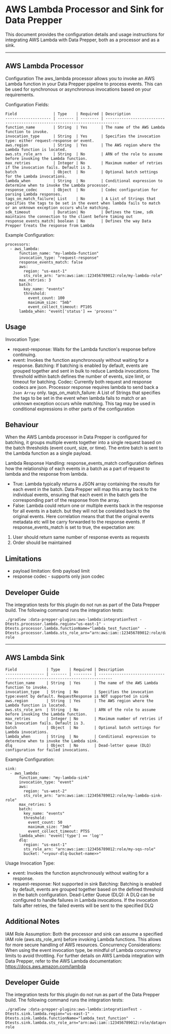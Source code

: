 # AWS Lambda Processor and Sink for Data Prepper

This document provides the configuration details and usage instructions for integrating AWS Lambda with Data Prepper, both as a processor and as a sink.

----------------------------------------------------------------------------------------
## AWS Lambda Processor
Configuration
The aws_lambda processor allows you to invoke an AWS Lambda function in your Data Prepper pipeline to process events. This can be used for synchronous or asynchronous invocations based on your requirements.

Configuration Fields:

```
Field                | Type    | Required | Description                                                                 
-------------------- | ------- | -------- | ---------------------------------------------------------------------------- 
function_name        | String  | Yes      | The name of the AWS Lambda function to invoke.                               
invocation_type      | String  | Yes      | Specifies the invocation type: either request-response or event.             
aws.region           | String  | Yes      | The AWS region where the Lambda function is located.                         
aws.sts_role_arn     | String  | No       | ARN of the role to assume before invoking the Lambda function.               
max_retries          | Integer | No       | Maximum number of retries if the invocation fails. Default is 3.             
batch                | Object  | No       | Optional batch settings for the Lambda invocations.                          
lambda_when          | String  | No       | Conditional expression to determine when to invoke the Lambda processor.     
response_codec       | Object  | No       | Codec configuration for parsing Lambda responses.
tags_on_match_failure| List    | No       | A List of Strings that specifies the tags to be set in the event when lambda fails to match or an unknown exception occurs while matching.
sdk_timeout          | Duration| No       | Defines the time, sdk maintains the connection to the client before timing out
response_events_match| boolean | No       | Defines the way Data Prepper treats the response from Lambda
```

Example Configuration:
```
processors:
  - aws_lambda:
      function_name: "my-lambda-function"
      invocation_type: "request-response"
      response_events_match: false
      aws:
        region: "us-east-1"
        sts_role_arn: "arn:aws:iam::123456789012:role/my-lambda-role"
      max_retries: 3
      batch:
        key_name: "events"
        threshold:
          event_count: 100
          maximum_size: "5mb"
          event_collect_timeout: PT10S
      lambda_when: "event['status'] == 'process'"

```

## Usage
Invocation Type:
- request-response: Waits for the Lambda function's response before continuing.
- event: Invokes the function asynchronously without waiting for a response.
  Batching: If batching is enabled by default, events are grouped together and sent in bulk to reduce Lambda invocations. The threshold within batch defines the number of events, size limit, or timeout for batching.
  Codec: Currently both request and response codecs are json. Processor response requires lambda to send back a `Json Array` only.
  tags_on_match_failure: A List of Strings that specifies the tags to be set in the event when lambda fails to match or an unknown exception occurs while matching. This tag may be used in conditional expressions in other parts of the configuration

## Behaviour
When the AWS Lambda processor in Data Prepper is configured for batching, it groups multiple events together into a single request based on the batch thresholds (event count, size, or time). The entire batch is sent to the Lambda function as a single payload.

Lambda Response Handling:
response_events_match configuration defines how the relationship of each events in a batch as a part of request to lambda and the response from lambda.
- True: Lambda typically returns a JSON array containing the results for each event in the batch. Data Prepper will map this array back to the individual events, ensuring that each event in the batch gets the corresponding part of the response from the array.
- False: Lambda could return one or multiple events back in the response for all events in a batch. but they will not be corelated back to the original events.
  Here correlation means that that the original events metadata etc will be carry forwarded to the response events.
  If response_events_match is set to true, the expectation are:
1) User should return same number of response events as requests
2) Order should be maintained


## Limitations
- payload limitation: 6mb payload limit
- response codec - supports only json codec


## Developer Guide

The integration tests for this plugin do not run as part of the Data Prepper build.
The following command runs the integration tests:

```
./gradlew :data-prepper-plugins:aws-lambda:integrationTest -Dtests.processor.lambda.region="us-east-1" -Dtests.processor.lambda.functionName="lambda_test_function"  -Dtests.processor.lambda.sts_role_arn="arn:aws:iam::123456789012:role/dataprepper-role

```

----------------------------------------------------------------------------------------

## AWS Lambda Sink

```
Field             | Type    | Required | Description                                                                 
----------------- | ------- | -------- | ---------------------------------------------------------------------------- 
function_name     | String  | Yes      | The name of the AWS Lambda function to invoke.                               
invocation_type   | String  | No       | Specifies the invocation type:event by default. RequestResponse is NOT supported in sink             
aws.region        | String  | Yes      | The AWS region where the Lambda function is located.                         
aws.sts_role_arn  | String  | No       | ARN of the role to assume before invoking the Lambda function.               
max_retries       | Integer | No       | Maximum number of retries if the invocation fails. Default is 3.             
batch             | Object  | No       | Optional batch settings for Lambda invocations.                              
lambda_when       | String  | No       | Conditional expression to determine when to invoke the Lambda sink.          
dlq               | Object  | No       | Dead-letter queue (DLQ) configuration for failed invocations.                
```

Example Configuration:
```
sink:
  - aws_lambda:
      function_name: "my-lambda-sink"
      invocation_type: "event"
      aws:
        region: "us-west-2"
        sts_role_arn: "arn:aws:iam::123456789012:role/my-lambda-sink-role"
      max_retries: 5
      batch:
        key_name: "events"
        threshold:
          event_count: 50
          maximum_size: "3mb"
          event_collect_timeout: PT5S
      lambda_when: "event['type'] == 'log'"
      dlq:
        region: "us-east-1"
        sts_role_arn: "arn:aws:iam::123456789012:role/my-sqs-role"
        bucket: "<<your-dlq-bucket-name>>"
```

Usage
Invocation Type:
- event: Invokes the function asynchronously without waiting for a response.
- request-response: Not supported in sink
Batching: Batching is enabled by default, events are grouped together based on the defined threshold in the batch configuration.
Dead-Letter Queue (DLQ): A DLQ can be configured to handle failures in Lambda invocations. If the invocation fails after retries, the failed events will be sent to the specified DLQ


## Additional Notes
IAM Role Assumption: Both the processor and sink can assume a specified IAM role (aws.sts_role_arn) before invoking Lambda functions. This allows for more secure handling of AWS resources.
Concurrency Considerations: When using the event invocation type, be mindful of Lambda concurrency limits to avoid throttling.
For further details on AWS Lambda integration with Data Prepper, refer to the AWS Lambda documentation: https://docs.aws.amazon.com/lambda

## Developer Guide

The integration tests for this plugin do not run as part of the Data Prepper build.
The following command runs the integration tests:

```
./gradlew :data-prepper-plugins:aws-lambda:integrationTest -Dtests.sink.lambda.region="us-east-1" -Dtests.sink.lambda.functionName="lambda_test_function"  -Dtests.sink.lambda.sts_role_arn="arn:aws:iam::123456789012:role/dataprepper-role

```